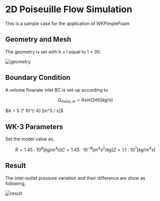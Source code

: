 # 2D Poiseuille Flow Simulation

This is a sample case for the application of WKPimpleFoam

## Geometry and Mesh

The geometry is set with h $\times$ l equal to 1 $\times$ 30.

![geometry](geometry)

## Boundary Condition

A volume flowrate inlet BC is set-up according to

$$
Q_{mass,in}=Asin(2 \pi t)[kg/s]
$$

$A = 5 \* 10^{-4} [m^3 / s]$

## WK-3 Parameters

Set the model value as,
  
  $$
  R = 1.45 \cdot 10^8 [kg/m^4 s]
  C = 1.45 \cdot 10^{-8} [m^4 s^2 / kg]
  Z = 1.1 \cdot 10^7 [kg/m^4 s]
  $$
  
## Result

The inlet-outlet pressure variation and their difference are show as following,

![result](result)
